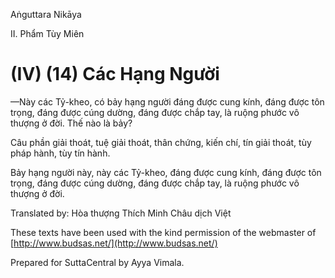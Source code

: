 Aṅguttara Nikāya

II. Phẩm Tùy Miên

# (IV) (14) Các Hạng Người

—Này các Tỷ-kheo, có bảy hạng người đáng được cung kính, đáng được tôn trọng, đáng được cúng dường, đáng được chắp tay, là ruộng phước vô thượng ở đời. Thế nào là bảy?

Câu phần giải thoát, tuệ giải thoát, thân chứng, kiến chí, tín giải thoát, tùy pháp hành, tùy tín hành.

Bảy hạng người này, này các Tỷ-kheo, đáng được cung kính, đáng được tôn trọng, đáng được cúng dường, đáng được chắp tay, là ruộng phước vô thượng ở đời.

Translated by: Hòa thượng Thích Minh Châu dịch Việt

These texts have been used with the kind permission of the webmaster of [http://www.budsas.net/](http://www.budsas.net/)

Prepared for SuttaCentral by Ayya Vimala.